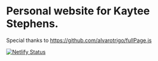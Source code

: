 # Personal website for Kaytee Stephens.

Special thanks to https://github.com/alvarotrigo/fullPage.js

[![Netlify Status](https://api.netlify.com/api/v1/badges/dff6a462-fff8-49ce-926e-1599812d1c64/deploy-status)](https://app.netlify.com/sites/youthful-curran-6629df/deploys)
